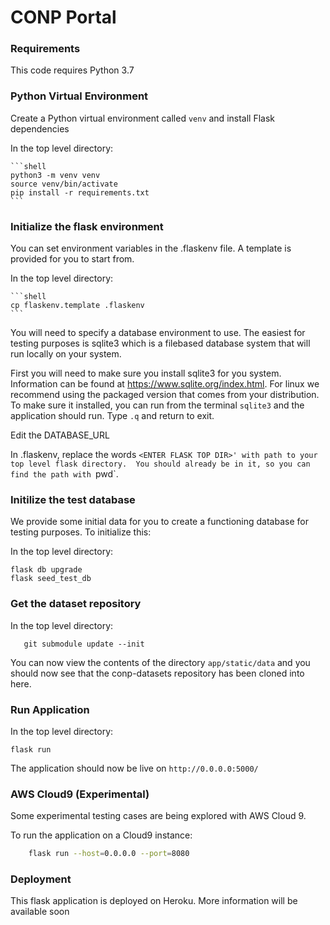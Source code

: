 
# CONP Portal 

### Requirements

This code requires Python 3.7 

### Python Virtual Environment

Create a Python virtual environment called `venv` and install Flask dependencies

In the top level directory:

    ```shell
    python3 -m venv venv
    source venv/bin/activate
    pip install -r requirements.txt
    ```
### Initialize the flask environment

You can set environment variables in the .flaskenv file.  A template is provided for you to start from.

In the top level directory:

    ```shell
    cp flaskenv.template .flaskenv
    ```

You will need to specify a database environment to use.  The easiest for testing purposes is sqlite3
which is a filebased database system that will run locally on your system.

First you will need to make sure you install sqlite3 for you system. Information can be found at https://www.sqlite.org/index.html.
For linux we recommend using the packaged version that comes from your distribution. To make sure it installed, you can run from the terminal `sqlite3`
and the application should run. Type `.q` and return to exit.

Edit the DATABASE_URL 

In .flaskenv, replace the words `<ENTER FLASK TOP DIR>' with path to your top level flask directory.  You should already be in it, so you can find the path with `pwd`.

### Initilize the test database

We provide some initial data for you to create a functioning database for testing purposes.  To initialize this:

In the top level directory:

   ```shell
   flask db upgrade
   flask seed_test_db
   ```
### Get the dataset repository

In the top level directory:

   ```shell
      git submodule update --init
   ```
      
You can now view the contents of the directory `app/static/data` and you should now see that the conp-datasets repository has been cloned into here.

### Run Application

In the top level directory:

   ```shell
   flask run
   ```

The application should now be live on `http://0.0.0.0:5000/` 
    

### AWS Cloud9 (Experimental)

Some experimental testing cases are being explored with AWS Cloud 9.

To run the application on a Cloud9 instance:

```bash
    flask run --host=0.0.0.0 --port=8080
```

### Deployment
    
This flask application is deployed on Heroku. More information will be available soon
